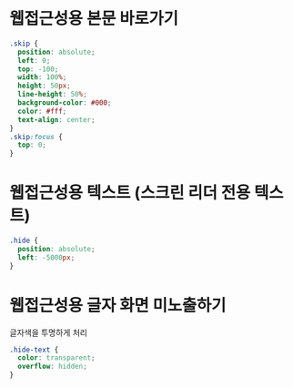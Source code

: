 # 웹접근성용 본문 바로가기

```css
.skip {
  position: absolute;
  left: 0;
  top: -100;
  width: 100%;
  height: 50px;
  line-height: 50%;
  background-color: #000;
  color: #fff;
  text-align: center;
}
.skip:focus {
  top: 0;
}
```

# 웹접근성용 텍스트 (스크린 리더 전용 텍스트)

```css
.hide {
  position: absolute;
  left: -5000px;
}
```

# 웹접근성용 글자 화면 미노출하기

글자색을 투명하게 처리

```css
.hide-text {
  color: transparent;
  overflow: hidden;
}
```
